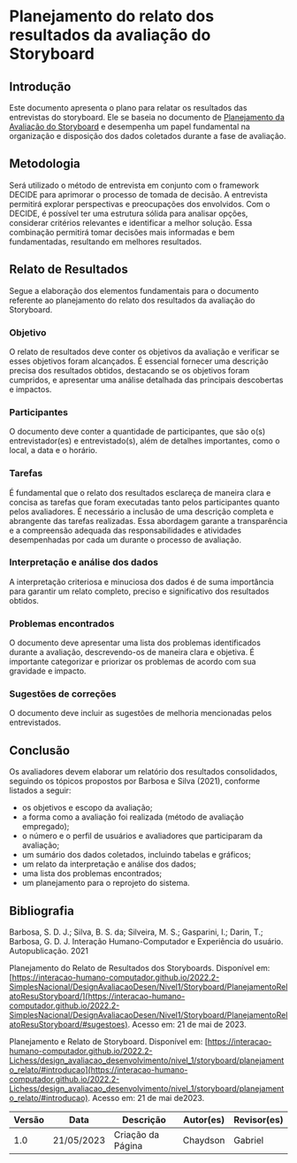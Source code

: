 # Planejamento do relato dos resultados da avaliação do Storyboard

## Introdução

Este documento apresenta o plano para relatar os resultados das entrevistas do storyboard. Ele se baseia no documento de [Planejamento da Avaliação do Storyboard](../storyboard/planejamentoDaAvaliacao.md) e desempenha um papel fundamental na organização e disposição dos dados coletados durante a fase de avaliação.

## Metodologia

Será utilizado o método de entrevista em conjunto com o framework DECIDE para aprimorar o processo de tomada de decisão. A entrevista permitirá explorar perspectivas e preocupações dos envolvidos. Com o DECIDE, é possível ter uma estrutura sólida para analisar opções, considerar critérios relevantes e identificar a melhor solução. Essa combinação permitirá tomar decisões mais informadas e bem fundamentadas, resultando em melhores resultados.

## Relato de Resultados

Segue a elaboração dos elementos fundamentais para o documento referente ao planejamento do relato dos resultados da avaliação do Storyboard.

### Objetivo

O relato de resultados deve conter os objetivos da avaliação e verificar se esses objetivos foram alcançados. É essencial fornecer uma descrição precisa dos resultados obtidos, destacando se os objetivos foram cumpridos, e apresentar uma análise detalhada das principais descobertas e impactos.

### Participantes

O documento deve conter a quantidade de participantes, que são o(s) entrevistador(es) e entrevistado(s), além de detalhes importantes, como o local, a data e o horário.

### Tarefas

É fundamental que o relato dos resultados esclareça de maneira clara e concisa as tarefas que foram executadas tanto pelos participantes quanto pelos avaliadores. É necessário a inclusão de uma descrição completa e abrangente das tarefas realizadas. Essa abordagem garante a transparência e a compreensão adequada das responsabilidades e atividades desempenhadas por cada um durante o processo de avaliação.

### Interpretação e análise dos dados

A interpretação criteriosa e minuciosa dos dados é de suma importância para garantir um relato completo, preciso e significativo dos resultados obtidos.

### Problemas encontrados

O documento deve apresentar uma lista dos problemas identificados durante a avaliação, descrevendo-os de maneira clara e objetiva. É importante categorizar e priorizar os problemas de acordo com sua gravidade e impacto.

### Sugestões de correções

O documento deve incluir as sugestões de melhoria mencionadas pelos entrevistados.

## Conclusão

Os avaliadores devem elaborar um relatório dos resultados consolidados, seguindo os tópicos propostos por Barbosa e Silva (2021), conforme listados a seguir:

* os objetivos e escopo da avaliação;
* a forma como a avaliação foi realizada (método de avaliação empregado);
* o número e o perfil de usuários e avaliadores que participaram da avaliação;
* um sumário dos dados coletados, incluindo tabelas e gráficos;
* um relato da interpretação e análise dos dados;
* uma lista dos problemas encontrados;
* um planejamento para o reprojeto do sistema.

## Bibliografia

Barbosa, S. D. J.; Silva, B. S. da; Silveira, M. S.; Gasparini, I.; Darin, T.; Barbosa, G. D. J. Interação Humano-Computador e Experiência do usuário. Autopublicação. 2021

Planejamento do Relato de Resultados dos Storyboards. Disponível em: [https://interacao-humano-computador.github.io/2022.2-SimplesNacional/DesignAvaliacaoDesen/Nivel1/Storyboard/PlanejamentoRelatoResuStoryboard/](https://interacao-humano-computador.github.io/2022.2-SimplesNacional/DesignAvaliacaoDesen/Nivel1/Storyboard/PlanejamentoRelatoResuStoryboard/#sugestoes). Acesso em: 21 de mai de 2023.

Planejamento e Relato de Storyboard. Disponível em: [https://interacao-humano-computador.github.io/2022.2-Lichess/design_avaliacao_desenvolvimento/nivel_1/storyboard/planejamento_relato/#introducao](https://interacao-humano-computador.github.io/2022.2-Lichess/design_avaliacao_desenvolvimento/nivel_1/storyboard/planejamento_relato/#introducao). Acesso em: 21 de mai de2023.

| Versão | Data       | Descrição          | Autor(es) | Revisor(es) |
| ------- | ---------- | -------------------- | --------- | ----------- |
| 1.0     | 21/05/2023 | Criação da Página | Chaydson  | Gabriel     |
